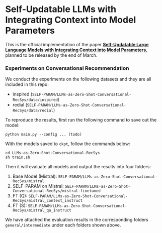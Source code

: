 # **Self-Updatable LLMs with Integrating Context into Model Parameters**

This is the official implementation of the paper [**Self-Updatable Large Language Models with Integrating Context into Model Parameters**](https://arxiv.org/abs/2410.00487), planned to be released by the end of March.



### Experiments on Conversational Recommendation

We conduct the experiments on the following datasets and they are all included in this repo:
- inspired (`SELF-PARAM/LLMs-as-Zero-Shot-Conversational-RecSys/data/inspired`)
- redial (`SELF-PARAM/LLMs-as-Zero-Shot-Conversational-RecSys/data/redial`)

To reproduce the results, first run the following command to save out the model:
```
python main.py --config ... (todo)
```

With the models saved to `ckpt`, follow the commands below:
```
cd LLMs-as-Zero-Shot-Conversational-RecSys
sh train.sh
```
Then it will evaluate all models and output the results into four folders: 
1. Base Model (Mistral): `SELF-PARAM/LLMs-as-Zero-Shot-Conversational-RecSys/mistral`
2. SELF-PARAM on Mistral: `SELF-PARAM/LLMs-as-Zero-Shot-Conversational-RecSys/mistral-finetuned`
3. FT (Q): `SELF-PARAM/LLMs-as-Zero-Shot-Conversational-RecSys/mistral_context_instruct` 
4. FT (S): `SELF-PARAM/LLMs-as-Zero-Shot-Conversational-RecSys/mistral_qa_instruct`

We have attached the evaluation results in the corresponding folders `general/intermediate` under each folders shown above.
